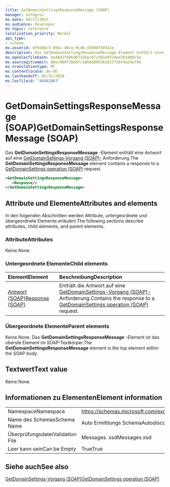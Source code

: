 ```yaml
---
title: GetDomainSettingsResponseMessage (SOAP)
manager: sethgros
ms.date: 09/17/2015
ms.audience: Developer
ms.topic: reference
localization_priority: Normal
api_type:
- schema
ms.assetid: df6e06c3-094c-40ce-9c48-d3608f58542a
description: Das GetDomainSettingsResponseMessage-Element enthält eine Antwort auf eine GetDomainSettings-Vorgang (SOAP)-Anforderung.
ms.openlocfilehash: 4a48d2f496d6733bec67c581e0fc0ee7b1909c5e
ms.sourcegitcommit: 88ec988f2bb67c1866d06b361615f3674a24e795
ms.translationtype: MT
ms.contentlocale: de-DE
ms.lasthandoff: 05/31/2020
ms.locfileid: "44461863"
---
```

# <a name="getdomainsettingsresponsemessage-soap"></a><span data-ttu-id="84ac2-103">GetDomainSettingsResponseMessage (SOAP)</span><span class="sxs-lookup"><span data-stu-id="84ac2-103">GetDomainSettingsResponseMessage (SOAP)</span></span>

<span data-ttu-id="84ac2-104">Das **GetDomainSettingsResponseMessage** -Element enthält eine Antwort auf eine [GetDomainSettings-Vorgang (SOAP)-](getdomainsettings-operation-soap.md) Anforderung.</span><span class="sxs-lookup"><span data-stu-id="84ac2-104">The **GetDomainSettingsResponseMessage** element contains a response to a [GetDomainSettings operation (SOAP)](getdomainsettings-operation-soap.md) request.</span></span> 
  
```XML
<GetDomainSettingsResponseMessage>
   <Response/>
</GetDomainSettingsResponseMessage>
```

## <a name="attributes-and-elements"></a><span data-ttu-id="84ac2-105">Attribute und Elemente</span><span class="sxs-lookup"><span data-stu-id="84ac2-105">Attributes and elements</span></span>

<span data-ttu-id="84ac2-106">In den folgenden Abschnitten werden Attribute, untergeordnete und übergeordnete Elemente erläutert.</span><span class="sxs-lookup"><span data-stu-id="84ac2-106">The following sections describe attributes, child elements, and parent elements.</span></span>
  
### <a name="attributes"></a><span data-ttu-id="84ac2-107">Attribute</span><span class="sxs-lookup"><span data-stu-id="84ac2-107">Attributes</span></span>

<span data-ttu-id="84ac2-108">Keine.</span><span class="sxs-lookup"><span data-stu-id="84ac2-108">None.</span></span>
  
### <a name="child-elements"></a><span data-ttu-id="84ac2-109">Untergeordnete Elemente</span><span class="sxs-lookup"><span data-stu-id="84ac2-109">Child elements</span></span>

|<span data-ttu-id="84ac2-110">**Element**</span><span class="sxs-lookup"><span data-stu-id="84ac2-110">**Element**</span></span>|<span data-ttu-id="84ac2-111">**Beschreibung**</span><span class="sxs-lookup"><span data-stu-id="84ac2-111">**Description**</span></span>|
|:-----|:-----|
|[<span data-ttu-id="84ac2-112">Antwort (SOAP)</span><span class="sxs-lookup"><span data-stu-id="84ac2-112">Response (SOAP)</span></span>](response-soap.md) <br/> |<span data-ttu-id="84ac2-113">Enthält die Antwort auf eine [GetDomainSettings-Vorgang (SOAP)-](getdomainsettings-operation-soap.md) Anforderung.</span><span class="sxs-lookup"><span data-stu-id="84ac2-113">Contains the response to a [GetDomainSettings operation (SOAP)](getdomainsettings-operation-soap.md) request.</span></span>  <br/> |
   
### <a name="parent-elements"></a><span data-ttu-id="84ac2-114">Übergeordnete Elemente</span><span class="sxs-lookup"><span data-stu-id="84ac2-114">Parent elements</span></span>

<span data-ttu-id="84ac2-115">Keine.</span><span class="sxs-lookup"><span data-stu-id="84ac2-115">None.</span></span> <span data-ttu-id="84ac2-116">Das **GetDomainSettingsResponseMessage** -Element ist das oberste Element im SOAP-Textkörper.</span><span class="sxs-lookup"><span data-stu-id="84ac2-116">The **GetDomainSettingsResponseMessage** element is the top element within the SOAP body.</span></span> 
  
## <a name="text-value"></a><span data-ttu-id="84ac2-117">Textwert</span><span class="sxs-lookup"><span data-stu-id="84ac2-117">Text value</span></span>

<span data-ttu-id="84ac2-118">Keine.</span><span class="sxs-lookup"><span data-stu-id="84ac2-118">None.</span></span>
  
## <a name="element-information"></a><span data-ttu-id="84ac2-119">Informationen zu Elementen</span><span class="sxs-lookup"><span data-stu-id="84ac2-119">Element information</span></span>

|||
|:-----|:-----|
|<span data-ttu-id="84ac2-120">Namespace</span><span class="sxs-lookup"><span data-stu-id="84ac2-120">Namespace</span></span>  <br/> |https://schemas.microsoft.com/exchange/2010/Autodiscover  <br/> |
|<span data-ttu-id="84ac2-121">Name des Schemas</span><span class="sxs-lookup"><span data-stu-id="84ac2-121">Schema Name</span></span>  <br/> |<span data-ttu-id="84ac2-122">Auto Ermittlungs Schema</span><span class="sxs-lookup"><span data-stu-id="84ac2-122">Autodiscover schema</span></span>  <br/> |
|<span data-ttu-id="84ac2-123">Überprüfungsdatei</span><span class="sxs-lookup"><span data-stu-id="84ac2-123">Validation File</span></span>  <br/> |<span data-ttu-id="84ac2-124">Messages. xsd</span><span class="sxs-lookup"><span data-stu-id="84ac2-124">Messages.xsd</span></span>  <br/> |
|<span data-ttu-id="84ac2-125">Leer kann sein</span><span class="sxs-lookup"><span data-stu-id="84ac2-125">Can be Empty</span></span>  <br/> |<span data-ttu-id="84ac2-126">True</span><span class="sxs-lookup"><span data-stu-id="84ac2-126">True</span></span>  <br/> |
   
## <a name="see-also"></a><span data-ttu-id="84ac2-127">Siehe auch</span><span class="sxs-lookup"><span data-stu-id="84ac2-127">See also</span></span>



[<span data-ttu-id="84ac2-128">GetDomainSettings-Vorgang (SOAP)</span><span class="sxs-lookup"><span data-stu-id="84ac2-128">GetDomainSettings operation (SOAP)</span></span>](getdomainsettings-operation-soap.md)

